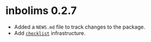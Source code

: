 # inbolims 0.2.7

* Added a `NEWS.md` file to track changes to the package.
* Add [`checklist`](https://inbo.github.io/checklist/) infrastructure.
